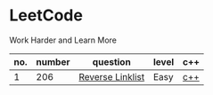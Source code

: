 # LeetCode
Work Harder and Learn More

|no.|number|question|level|c++|
|---|---|---|---|---|
|1|206|[Reverse Linklist](https://leetcode.com/problems/reverse-linked-list/)|Easy|[c++]()|
